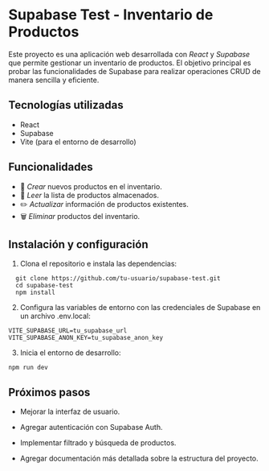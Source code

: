 # Supabase Test - Inventario de Productos

Este proyecto es una aplicación web desarrollada con *React* y *Supabase* que permite gestionar un inventario de productos. El objetivo principal es probar las funcionalidades de Supabase para realizar operaciones CRUD de manera sencilla y eficiente.

## Tecnologías utilizadas
- React
- Supabase
- Vite (para el entorno de desarrollo)

## Funcionalidades
- 📌 *Crear* nuevos productos en el inventario.
- 📖 *Leer* la lista de productos almacenados.
- ✏️ *Actualizar* información de productos existentes.
- 🗑️ *Eliminar* productos del inventario.

## Instalación y configuración
1. Clona el repositorio e instala las dependencias:
```
  git clone https://github.com/tu-usuario/supabase-test.git
  cd supabase-test
  npm install
```

2. Configura las variables de entorno con las credenciales de Supabase en un archivo .env.local:

```
VITE_SUPABASE_URL=tu_supabase_url
VITE_SUPABASE_ANON_KEY=tu_supabase_anon_key
```


3. Inicia el entorno de desarrollo:

```
npm run dev
```


## Próximos pasos

* Mejorar la interfaz de usuario.

* Agregar autenticación con Supabase Auth.

* Implementar filtrado y búsqueda de productos.

* Agregar documentación más detallada sobre la estructura del proyecto.
